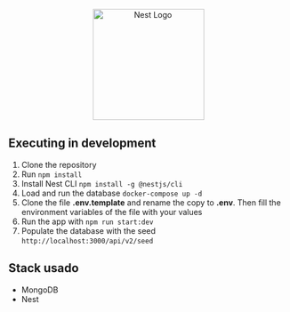 <p align="center">
  <a href="http://nestjs.com/" target="blank"><img src="https://nestjs.com/img/logo-small.svg" width="200" alt="Nest Logo" /></a>
</p>

## Executing in development

1. Clone the repository
2. Run ```npm install```
3. Install Nest CLI ```npm install -g @nestjs/cli```
4. Load and run the database ```docker-compose up -d```
5. Clone the file __.env.template__ and rename the copy to __.env__. Then fill the environment
   variables of the file with your values
6. Run the app with ```npm run start:dev```
7. Populate the database with the seed ```http://localhost:3000/api/v2/seed```

## Stack usado

* MongoDB
* Nest